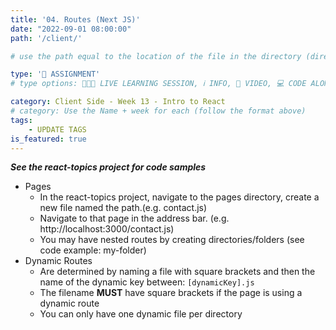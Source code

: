 ```yaml
---
title: '04. Routes (Next JS)'
date: "2022-09-01 08:00:00"
path: '/client/'

# use the path equal to the location of the file in the directory (directory structure)

type: '📝 ASSIGNMENT'
# type options: 👩🏽‍🏫 LIVE LEARNING SESSION, ℹ️ INFO, 🎥 VIDEO, 💻 CODE ALONG, 🥼 LAB, ↩️ REVIEW/NOTES, 👥 GROUP LEARNING, 👷🏼‍♂️ GROUP PROJECT, 🧠 ASSESSMENT, 📝 ASSIGNMENT

category: Client Side - Week 13 - Intro to React
# category: Use the Name + week for each (follow the format above)
tags: 
    - UPDATE TAGS
is_featured: true
---
```

**_See the react-topics project for code samples_**

- Pages
  - In the react-topics project, navigate to the pages directory, create a new file named the path.(e.g. contact.js)
  - Navigate to that page in the address bar. (e.g. http://localhost:3000/contact.js)
  - You may have nested routes by creating directories/folders (see code example: my-folder)
- Dynamic Routes
  - Are determined by naming a file with square brackets and then the name of the dynamic key between: `[dynamicKey].js`
  - The filename **MUST** have square brackets if the page is using a dynamic route
  - You can only have one dynamic file per directory
